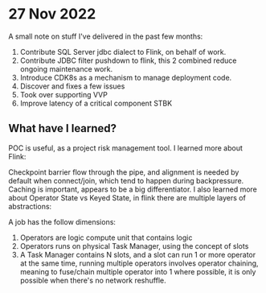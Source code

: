 # 27 Nov 2022

A small note on stuff I've delivered in the past few months:

1. Contribute SQL Server jdbc dialect to Flink, on behalf of work.
2. Contribute JDBC filter pushdown to flink, this 2 combined reduce ongoing maintenance work.
3. Introduce CDK8s as a mechanism to manage deployment code.
4. Discover and fixes a few issues
5. Took over supporting VVP
6. Improve latency of a critical component STBK

## What have I learned?

POC is useful, as a project risk management tool.
I learned more about Flink:

Checkpoint barrier flow through the pipe, and alignment is needed by default when connect/join, which tend to happen during backpressure.
Caching is important, appears to be a big differentiator. I also learned more about Operator State vs Keyed State, in flink there are multiple layers of abstractions:

A job has the follow dimensions:

1. Operators are logic compute unit that contains logic
2. Operators runs on physical Task Manager, using the concept of slots
3. A Task Manager contains N slots, and a slot can run 1 or more operator at the same time, running multiple operators involves operator chaining, meaning to fuse/chain multiple operator into 1 where possible, it is only possible when there's no network reshuffle.

